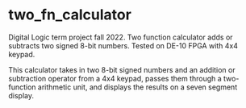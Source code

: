 # two_fn_calculator
Digital Logic term project fall 2022. Two function calculator adds or subtracts two signed 8-bit numbers. Tested on DE-10 FPGA with 4x4 keypad. 

This calculator takes in two 8-bit signed numbers and an addition or subtraction operator from a 4x4 keypad, passes them through a two-function arithmetic unit, and displays the results on a seven segment display. 
